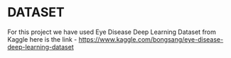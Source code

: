 # DATASET

For this project we have used Eye Disease Deep Learning Dataset from Kaggle here is the link - https://www.kaggle.com/bongsang/eye-disease-deep-learning-dataset
